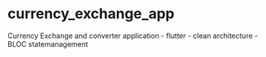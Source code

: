# currency_exchange_app
Currency Exchange and converter application - flutter - clean architecture - BLOC statemanagement
